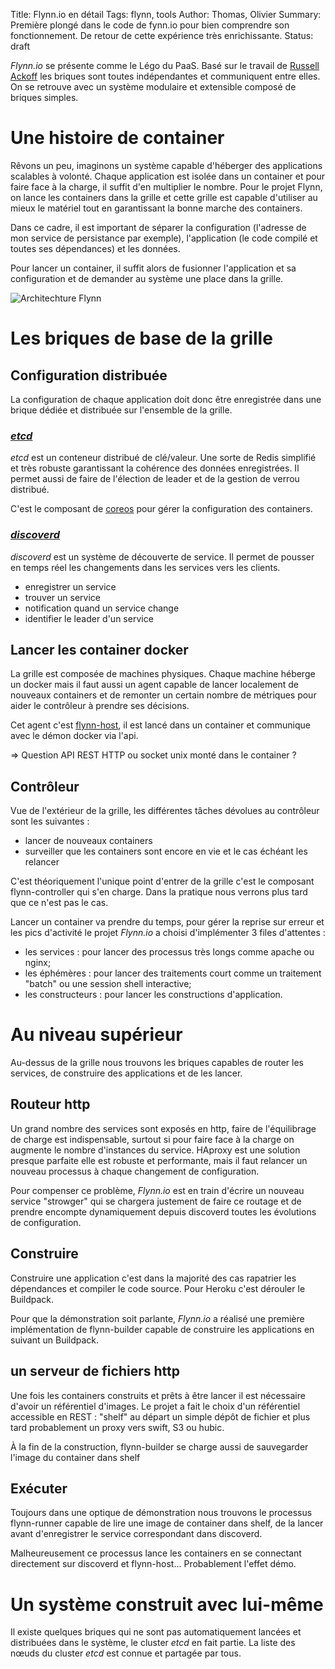 Title: Flynn.io en détail
Tags: flynn, tools
Author: Thomas, Olivier
Summary: Première plongé dans le code de fynn.io pour bien comprendre son fonctionnement. De retour de cette expérience très enrichissante.
Status: draft

*Flynn.io* se présente comme le Légo du PaaS. Basé sur le travail de [Russell Ackoff](http://knowledge.wharton.upenn.edu/article/idealized-design-how-bell-labs-imagined-and-created-the-telephone-system-of-the-future/) les briques sont toutes indépendantes et communiquent entre elles. On se retrouve avec un système modulaire et extensible composé de briques simples.


# Une histoire de container

Rêvons un peu, imaginons un système capable d'héberger des applications scalables à volonté. Chaque application est isolée dans un container et pour faire face à la charge, il suffit d'en multiplier le nombre. Pour le projet Flynn, on lance les containers dans la grille et cette grille est capable d'utiliser au mieux le matériel tout en garantissant la bonne marche des containers.

Dans ce cadre, il est important de séparer la configuration (l'adresse de mon service de persistance par exemple), l'application (le code compilé et toutes ses dépendances) et les données. 

Pour lancer un container, il suffit alors de fusionner l'application et sa configuration et de demander au système une place dans la grille.

![Architechture Flynn]({filename}/images/flynn-arch.png)
 
# Les briques de base de la grille


## Configuration distribuée

La configuration de chaque application doit donc être enregistrée dans une brique dédiée et distribuée sur l'ensemble de la grille.


### [*etcd*](https://coreos.com/using-coreos/etcd/)

*etcd* est un conteneur distribué de clé/valeur. Une sorte de Redis simplifié et très robuste garantissant la cohérence des données enregistrées. Il permet aussi de faire de l'élection de leader et de la gestion de verrou distribué. 

C'est le composant de [coreos](https://coreos.com/) pour gérer la configuration des containers.


### [*discoverd*](https://github.com/flynn/discoverd)

*discoverd* est un système de découverte de service. Il permet de pousser en temps réel les changements dans les services vers les clients.

- enregistrer un service
- trouver un service
- notification quand un service change
- identifier le leader d'un service


## Lancer les container docker 

La grille est composée de machines physiques. Chaque machine héberge un docker mais il faut aussi un agent capable de lancer localement de nouveaux containers et de remonter un certain nombre de métriques pour aider le contrôleur à prendre ses décisions. 

Cet agent c'est [flynn-host](https://github.com/flynn/flynn-host), il est lancé dans un container et communique avec le démon docker via l'api.

=> Question API REST HTTP ou socket unix monté dans le container ?


## Contrôleur

Vue de l'extérieur de la grille, les différentes tâches dévolues au contrôleur sont les suivantes :

- lancer de nouveaux containers
- surveiller que les containers sont encore en vie et le cas échéant les relancer

C'est théoriquement l'unique point d'entrer de la grille c'est le composant flynn-controller qui s'en charge. Dans la pratique nous verrons plus tard que ce n'est pas le cas.

Lancer un container va prendre du temps, pour gérer la reprise sur erreur et les pics d'activité le projet *Flynn.io* a choisi d'implémenter 3 files d'attentes : 

- les services : pour lancer des processus très longs comme apache ou nginx;
- les éphémères : pour lancer des traitements court comme un traitement "batch" ou une session shell interactive;
- les constructeurs : pour lancer les constructions d'application.


# Au niveau supérieur

Au-dessus de la grille nous trouvons les briques capables de router les services, de construire des applications et de les lancer.


## Routeur http

Un grand nombre des services sont exposés en http, faire de l'équilibrage de charge est indispensable, surtout si pour faire face à la charge on augmente le nombre d'instances du service. HAproxy est une solution presque parfaite elle est robuste et performante, mais il faut relancer un nouveau processus à chaque changement de configuration. 

Pour compenser ce problème, *Flynn.io* est en train d'écrire un nouveau service "strowger" qui se chargera justement de faire ce routage et de prendre encompte dynamiquement depuis discoverd toutes les évolutions de configuration.


## Construire

Construire une application c'est dans la majorité des cas rapatrier les dépendances et compiler le code source. Pour Heroku c'est dérouler le Buildpack. 

Pour que la démonstration soit parlante, *Flynn.io* a réalisé une première implémentation de flynn-builder capable de construire les applications en suivant un Buildpack.


## un serveur de fichiers http

Une fois les containers construits et prêts à être lancer il est nécessaire d'avoir un référentiel d'images. Le projet a fait le choix d'un référentiel accessible en REST : "shelf" au départ un simple dépôt de fichier et plus tard probablement un proxy vers swift, S3 ou hubic.

À la fin de la construction, flynn-builder se charge aussi de sauvegarder l'image du container dans shelf


## Exécuter

Toujours dans une optique de démonstration nous trouvons le processus flynn-runner capable de lire une image de container dans shelf, de la lancer avant d'enregistrer le service correspondant dans discoverd. 

Malheureusement ce processus lance les containers en se connectant directement sur discoverd et flynn-host... Probablement l'effet démo.


# Un système construit avec lui-même 

Il existe quelques briques qui ne sont pas automatiquement lancées et distribuées dans le système, le cluster *etcd* en fait partie. La liste des nœuds du cluster *etcd* est connue et partagée par tous. 
